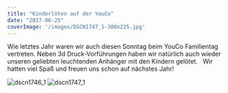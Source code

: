 ```yaml
---
title: "Kinderlöten auf der YouCo"
date: "2017-06-25"
coverImage: '/images/DSCN1747_1-300x225.jpg'
---
```


Wie letztes Jahr waren wir auch diesen Sonntag beim YouCo Familientag vertreten. Neben 3d Druck-Vorführungen haben wir natürlich auch wieder unseren geliebten leuchtenden Anhänger mit den Kindern gelötet.   Wir hatten viel Spaß und freuen uns schon auf nächstes Jahr!

![dscn1746_1](/images/DSCN1746_1-300x225.jpg)
![dscn1747_1](/images/DSCN1747_1-300x225.jpg)
